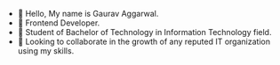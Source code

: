 - 👋 Hello, My name is Gaurav Aggarwal.
- 👀 Frontend Developer.
- 🌱 Student of Bachelor of Technology in Information Technology field.
- 💞️ Looking to collaborate in the growth of any reputed IT organization using my skills.

<!---
aggarwalgaurav1012/aggarwalgaurav1012 is a ✨ special ✨ repository because its `README.md` (this file) appears on your GitHub profile.
You can click the Preview link to take a look at your changes.
--->
